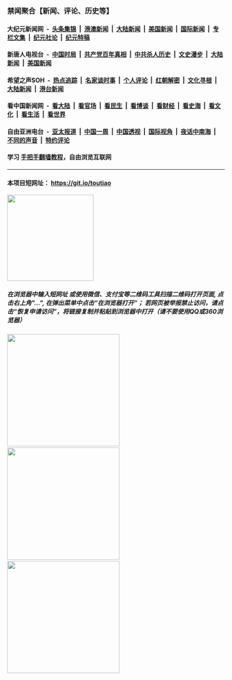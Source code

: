 ### 禁闻聚合【新闻、评论、历史等】

#### 大纪元新闻网 &nbsp;-&nbsp; [头条集锦](indexes/E头条集锦.md?t=02290731) &nbsp;|&nbsp; [港澳新闻](indexes/E港澳新闻.md?t=02290731)  &nbsp;|&nbsp; [大陆新闻](indexes/E大陆新闻.md?t=02290731) &nbsp;|&nbsp; [美国新闻](indexes/E美国新闻.md?t=02290731) &nbsp;|&nbsp; [国际新闻](indexes/E国际新闻.md?t=02290731) &nbsp;|&nbsp; [专栏文集](indexes/E专栏文集.md?t=02290731) &nbsp;|&nbsp; [纪元社论](indexes/E纪元社论.md?t=02290731) &nbsp;|&nbsp; [纪元特稿](indexes/E纪元特稿.md?t=02290731) 

#### 新唐人电视台 &nbsp;-&nbsp; [中国时局](indexes/N中国时局.md?t=02290731) &nbsp;|&nbsp; [共产党百年真相](indexes/N共产党百年真相.md?t=02290731) &nbsp;|&nbsp; [中共杀人历史](indexes/N中共杀人历史.md?t=02290731) &nbsp;|&nbsp; [文史漫步](indexes/N文史漫步.md?t=02290731) &nbsp;|&nbsp; [大陆新闻](indexes/N大陆新闻.md?t=02290731) &nbsp;|&nbsp; [美国新闻](indexes/N美国新闻.md?t=02290731)

#### 希望之声SOH &nbsp;-&nbsp; [热点追踪](indexes/H热点追踪.md?t=02290731) &nbsp;|&nbsp; [名家谈时事](indexes/H名家谈时事.md?t=02290731) &nbsp;|&nbsp; [个人评论](indexes/H个人评论.md?t=02290731)  &nbsp;|&nbsp; [红朝解密](indexes/H红朝解密.md?t=02290731) &nbsp;|&nbsp; [文化寻根](indexes/H文化寻根.md?t=02290731) &nbsp;|&nbsp; [大陆新闻](indexes/H大陆新闻.md?t=02290731) &nbsp;|&nbsp; [港台新闻](indexes/H港台新闻.md?t=02290731)

#### 看中国新闻网 &nbsp;-&nbsp; [看大陆](indexes/S看大陆.md?t=02290731) &nbsp;|&nbsp; [看官场](indexes/S看官场.md?t=02290731) &nbsp;|&nbsp; [看民生](indexes/S看民生.md?t=02290731)  &nbsp;|&nbsp; [看博谈](indexes/S看博谈.md?t=02290731) &nbsp;|&nbsp; [看财经](indexes/S看财经.md?t=02290731) &nbsp;|&nbsp; [看史海](indexes/S看史海.md?t=02290731) &nbsp;|&nbsp; [看文化](indexes/S看文化.md?t=02290731) &nbsp;|&nbsp; [看生活](indexes/S看生活.md?t=02290731) &nbsp;|&nbsp; [看世界](indexes/S看世界.md?t=02290731)

#### 自由亚洲电台 &nbsp;-&nbsp; [亚太报道](indexes/R亚太报道.md?t=02290731) &nbsp;|&nbsp; [中国一周](indexes/R中国一周.md?t=02290731) &nbsp;|&nbsp; [中国透视](indexes/R中国透视.md?t=02290731)  &nbsp;|&nbsp; [国际视角](indexes/R国际视角.md?t=02290731) &nbsp;|&nbsp; [夜话中南海](indexes/R夜话中南海.md?t=02290731) &nbsp;|&nbsp; [不同的声音](indexes/R不同的声音.md?t=02290731) &nbsp;|&nbsp; [特约评论](indexes/R特约评论.md?t=02290731)

#### 学习 [手把手翻墙教程](https://github.com/gfw-breaker/guides/wiki)，自由浏览互联网

----

#### 本项目短网址： https://git.io/toutiao
<img src="https://raw.githubusercontent.com/gfw-breaker/banned-news/master/scripts/img/qr.png" width="200px"/>  

##### 在浏览器中输入短网址 或使用微信、支付宝等二维码工具扫描二维码打开页面, 点击右上角"...", 在弹出菜单中点击“在浏览器打开”； 若网页被举报禁止访问，请点击“恢复申请访问”，将链接复制并粘贴到浏览器中打开（请不要使用QQ或360浏览器）

<img src="https://raw.githubusercontent.com/gfw-breaker/banned-news/master/scripts/img/1.png" width="260px"/> &nbsp; <img src="https://raw.githubusercontent.com/gfw-breaker/banned-news/master/scripts/img/2.png" width="260px"/> &nbsp; <img src="https://raw.githubusercontent.com/gfw-breaker/banned-news/master/scripts/img/3.png" width="260px"/>
